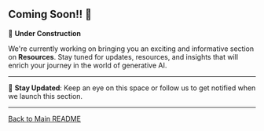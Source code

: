 ## Coming Soon!! 📢

🚧 **Under Construction**

We're currently working on bringing you an exciting and informative section on **Resources**. Stay tuned for updates, resources, and insights that will enrich your journey in the world of generative AI.

---

🔔 **Stay Updated**: Keep an eye on this space or follow us to get notified when we launch this section.

---

[Back to Main README](https://github.com/natnew/Awesome-Generative-AI)
